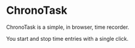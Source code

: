 ChronoTask
==========

ChronoTask  is a simple, in browser, time recorder.

You start and stop time entries with a single click.
